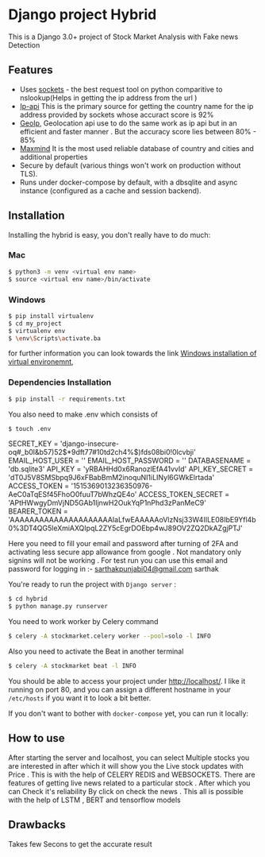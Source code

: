 # Django project Hybrid

This is a Django 3.0+ project of Stock Market Analysis with Fake news Detection

## Features

- Uses [sockets](https://docs.python.org/3/howto/sockets.html) - the best request tool on python comparitive to nslookup(Helps in getting the ip address from the url )
- [Ip-api](https://ip-api.com) This is the primary source for getting the country name for the ip address provided by sockets whose accuract score is 92%
- [GeoIp](https://github.com/maxmind/GeoIP2-python), Geolocation api use to do the same work as ip api but in an efficient and faster manner . But the accuracy score lies between 80% - 85%
- [Maxmind](https://www.maxmind.com/en/geoip2-services-and-databases) It is the most used reliable database of country and cities and additional properties
- Secure by default (various things won't work on production without TLS).
- Runs under docker-compose by default, with a dbsqlite and async instance (configured as a cache and session
  backend).

## Installation

Installing the hybrid is easy, you don't really have to do much:

### Mac

```bash
$ python3 -m venv <virtual env name>
$ source <virtual env name>/bin/activate
```

### Windows

```bash
$ pip install virtualenv
$ cd my_project
$ virtualenv env
$ \env\Scripts\activate.ba
```

for further information you can look towards the link
[Windows installation of virtual environemnt](https://www.liquidweb.com/kb/how-to-setup-a-python-virtual-environment-on-windows-10/),

### Dependencies Installation

```bash
$ pip install -r requirements.txt
```

You also need to make .env which consists of

```bash
$ touch .env
```

SECRET_KEY = 'django-insecure-oq#\_b0l&b57)52$*9dft77#10td2ch4%$)fds08bi0!0lcvbji'
EMAIL_HOST_USER = ''
EMAIL_HOST_PASSWORD = ''
DATABASENAME = 'db.sqlite3'
API_KEY = 'yRBAHHd0x6RanozlEfA41vvId'
API_KEY_SECRET = 'dT0J5V8SMSbpq9J6xFBabBmM2inoquNI1iLINyl6GWkElrtada'
ACCESS_TOKEN = '1515369013236350976-AeC0aTqESf45FhoO0fuuT7bWhzQE4o'
ACCESS_TOKEN_SECRET = 'APtHWwgyDmVjND5GAb1IjnwH2OukYqP1nPhd3zPanMeC9'
BEARER_TOKEN = 'AAAAAAAAAAAAAAAAAAAAAIaLfwEAAAAAoVlzNsj33W4IILE08IbE9Yfl4b0%3DT4QG5leXmiAXQIpqL2ZY5cEgrDOEbp4wJ89OV2ZQ2DkAZgjPTJ'

Here you need to fill your email and password after turning of 2FA and activating less secure app allowance from google . Not mandatory only signins will not be working . For test run you can use this email and password for logging in :-
sarthakpunjabi04@gmail.com
sarthak

You're ready to run the project with `Django server` :

```bash
$ cd hybrid
$ python manage.py runserver
```

You need to work worker by Celery command

```bash
$ celery -A stockmarket.celery worker --pool=solo -l INFO
```

Also you need to activate the Beat in another terminal

```bash
$ celery -A stockmarket beat -l INFO
```

You should be able to access your project under [http://localhost/](http://localhost/). I like it running on port 80,
and you can assign a different hostname in your `/etc/hosts` if you want it to look a bit better.

If you don't want to bother with `docker-compose` yet, you can run it locally:

## How to use

After starting the server and localhost, you can select Multiple stocks you are interested in after which it will show you the Live stock updates with Price . This is with the help of CELERY REDIS and WEBSOCKETS. There are features of getting live news related to a particular stock . After which you can Check it's reliability By click on check the news . This all is possible with the help of LSTM , BERT and tensorflow models

## Drawbacks

Takes few Secons to get the accurate result
